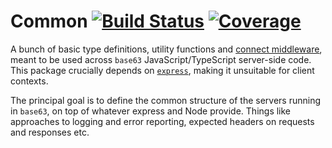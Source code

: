 # Common [![Build Status](https://travis-ci.org/base63/common-server-js.svg?branch=master)](https://travis-ci.org/base63/common-server-js) [![Coverage](https://codecov.io/gh/base63/common-server-js/branch/master/graph/badge.svg)](https://codecov.io/gh/base63/common-server-js)

A bunch of basic type definitions, utility functions and [connect middleware](https://github.com/senchalabs/connect), meant to be used across `base63` JavaScript/TypeScript server-side code. This package crucially depends on [`express`](https://expressjs.com/), making it unsuitable for client contexts.

The principal goal is to define the common structure of the servers running in `base63`, on top of whatever express and Node provide. Things like approaches to logging and error reporting, expected headers on requests and responses etc.
